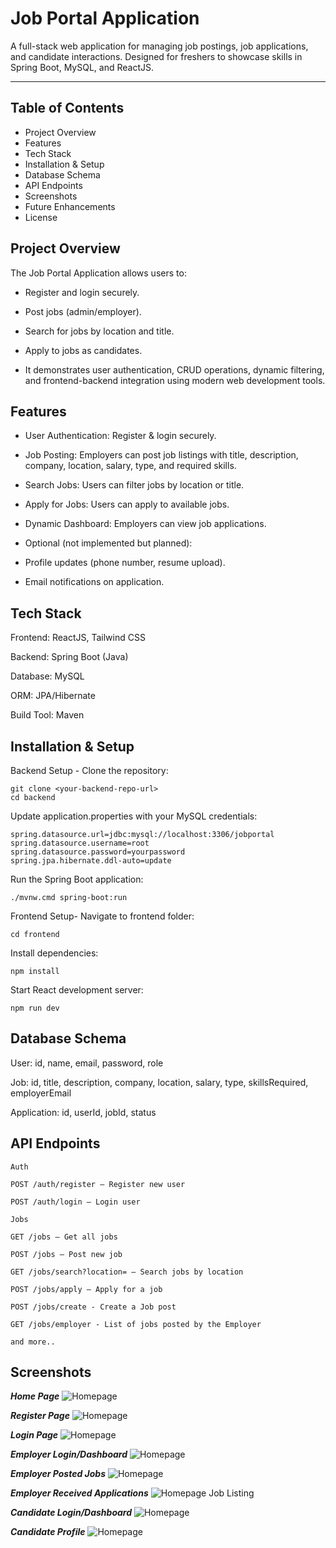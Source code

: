 # Job Portal Application

A full-stack web application for managing job postings, job applications, and candidate interactions. Designed for freshers to showcase skills in Spring Boot, MySQL, and ReactJS.

---

## Table of Contents


- Project Overview
- Features
- Tech Stack
- Installation & Setup
- Database Schema
- API Endpoints
- Screenshots
- Future Enhancements
- License


## Project Overview

The Job Portal Application allows users to:

- Register and login securely.

- Post jobs (admin/employer).

- Search for jobs by location and title.

- Apply to jobs as candidates.

- It demonstrates user authentication, CRUD operations, dynamic filtering, and frontend-backend integration using modern web development tools.

## Features

- User Authentication: Register & login securely.

- Job Posting: Employers can post job listings with title, description, company, location, salary, type, and required skills.

- Search Jobs: Users can filter jobs by location or title.

- Apply for Jobs: Users can apply to available jobs.

- Dynamic Dashboard: Employers can view job applications.

- Optional (not implemented but planned):

- Profile updates (phone number, resume upload).

- Email notifications on application.

## Tech Stack

Frontend: ReactJS, Tailwind CSS

Backend: Spring Boot (Java)

Database: MySQL

ORM: JPA/Hibernate

Build Tool: Maven

## Installation & Setup

Backend Setup - 
Clone the repository:
```
git clone <your-backend-repo-url>
cd backend
```

Update application.properties with your MySQL credentials:
```
spring.datasource.url=jdbc:mysql://localhost:3306/jobportal
spring.datasource.username=root
spring.datasource.password=yourpassword
spring.jpa.hibernate.ddl-auto=update
```

Run the Spring Boot application:
```
./mvnw.cmd spring-boot:run
```
Frontend Setup-
Navigate to frontend folder:
```
cd frontend
```

Install dependencies:
```
npm install
```

Start React development server:
```
npm run dev
```
## Database Schema

User: id, name, email, password, role

Job: id, title, description, company, location, salary, type, skillsRequired, employerEmail

Application: id, userId, jobId, status


## API Endpoints
```
Auth

POST /auth/register – Register new user

POST /auth/login – Login user

Jobs

GET /jobs – Get all jobs

POST /jobs – Post new job

GET /jobs/search?location= – Search jobs by location

POST /jobs/apply – Apply for a job

POST /jobs/create - Create a Job post

GET /jobs/employer - List of jobs posted by the Employer

and more..
```
## Screenshots



***Home Page***
![Homepage](Screenshots/home.png)

***Register Page***
![Homepage](Screenshots/register.png)

***Login Page***
![Homepage](Screenshots/login.png)

***Employer Login/Dashboard***
![Homepage](Screenshots/employer.png)

***Employer Posted Jobs***
![Homepage](Screenshots/employerjobs.png)

***Employer Received Applications***
![Homepage](Screenshots/employerapplications.png)
Job Listing

***Candidate Login/Dashboard***
![Homepage](Screenshots/candidatelogin.png)

***Candidate Profile***
![Homepage](Screenshots/candidateprofile.png)

